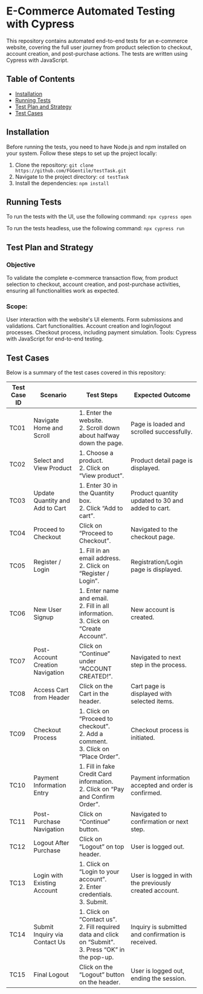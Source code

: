 # E-Commerce Automated Testing with Cypress

This repository contains automated end-to-end tests for an e-commerce website, covering the full user journey from product selection to checkout, account creation, and post-purchase actions. The tests are written using Cypress with JavaScript.

## Table of Contents

- [Installation](#installation)
- [Running Tests](#running-tests)
- [Test Plan and Strategy](#test-plan-and-strategy)
- [Test Cases](#test-cases)

## Installation

Before running the tests, you need to have Node.js and npm installed on your system. Follow these steps to set up the project locally:

1. Clone the repository:
   ``
   git clone https://github.com/FGGentile/testTask.git
   ``
2. Navigate to the project directory:
``
cd testTask
``
3. Install the dependencies:
``
npm install
``
## Running Tests

To run the tests with the UI, use the following command:
``
npx cypress open
``

To run the tests headless, use the following command:
``
npx cypress run
``

## Test Plan and Strategy

### Objective
To validate the complete e-commerce transaction flow, from product selection to checkout, account creation, and post-purchase activities, ensuring all functionalities work as expected.

### Scope:

User interaction with the website's UI elements.
Form submissions and validations.
Cart functionalities.
Account creation and login/logout processes.
Checkout process, including payment simulation.
Tools: Cypress with JavaScript for end-to-end testing.

## Test Cases

Below is a summary of the test cases covered in this repository:

| Test Case ID | Scenario                                        | Test Steps                                                                                                       | Expected Outcome                                                  |
|--------------|-------------------------------------------------|------------------------------------------------------------------------------------------------------------------|-------------------------------------------------------------------|
| TC01         | Navigate Home and Scroll                        | 1. Enter the website.<br>2. Scroll down about halfway down the page.                                             | Page is loaded and scrolled successfully.                         |
| TC02         | Select and View Product                         | 1. Choose a product.<br>2. Click on “View product”.                                                              | Product detail page is displayed.                                 |
| TC03         | Update Quantity and Add to Cart                 | 1. Enter 30 in the Quantity box.<br>2. Click “Add to cart”.                                                      | Product quantity updated to 30 and added to cart.                 |
| TC04         | Proceed to Checkout                             | Click on “Proceed to Checkout”.                                                                                  | Navigated to the checkout page.                                   |
| TC05         | Register / Login                                | 1. Fill in an email address.<br>2. Click on “Register / Login”.                                                  | Registration/Login page is displayed.                             |
| TC06         | New User Signup                                 | 1. Enter name and email.<br>2. Fill in all information.<br>3. Click on “Create Account”.                         | New account is created.                                           |
| TC07         | Post-Account Creation Navigation                | Click on “Continue” under “ACCOUNT CREATED!”.                                                                    | Navigated to next step in the process.                            |
| TC08         | Access Cart from Header                         | Click on the Cart in the header.                                                                                 | Cart page is displayed with selected items.                       |
| TC09         | Checkout Process                                | 1. Click on “Proceed to checkout”.<br>2. Add a comment.<br>3. Click on “Place Order”.                            | Checkout process is initiated.                                    |
| TC10         | Payment Information Entry                       | 1. Fill in fake Credit Card information.<br>2. Click on “Pay and Confirm Order”.                                 | Payment information accepted and order is confirmed.              |
| TC11         | Post-Purchase Navigation                        | Click on “Continue” button.                                                                                      | Navigated to confirmation or next step.                           |
| TC12         | Logout After Purchase                           | Click on “Logout” on top header.                                                                                 | User is logged out.                                               |
| TC13         | Login with Existing Account                     | 1. Click on “Login to your account”.<br>2. Enter credentials.<br>3. Submit.                                      | User is logged in with the previously created account.            |
| TC14         | Submit Inquiry via Contact Us                   | 1. Click on “Contact us”.<br>2. Fill required data and click on “Submit”.<br>3. Press “OK” in the pop-up.         | Inquiry is submitted and confirmation is received.                |
| TC15         | Final Logout                                    | Click on the “Logout” button on the header.                                                                       | User is logged out, ending the session.                           |




